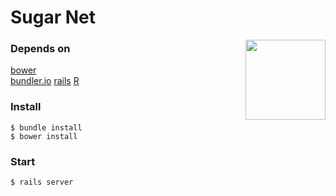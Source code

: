 # Sugar Net
<img align="right" height="128" width="128" src="https://raw.githubusercontent.com/wookoouk/sugarnet/master/public/img/logo.png">

### Depends on    
[bower](http://bower.io)    
[bundler.io](http://bundler.io)
[rails](http://rubyonrails.org)
[R](http://r-project.org)

### Install
```
$ bundle install
$ bower install
```

### Start
```
$ rails server
```